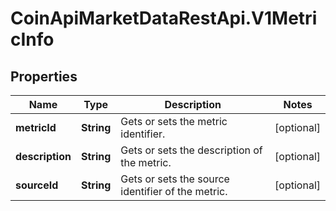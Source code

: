# CoinApiMarketDataRestApi.V1MetricInfo

## Properties

Name | Type | Description | Notes
------------ | ------------- | ------------- | -------------
**metricId** | **String** | Gets or sets the metric identifier. | [optional] 
**description** | **String** | Gets or sets the description of the metric. | [optional] 
**sourceId** | **String** | Gets or sets the source identifier of the metric. | [optional] 


